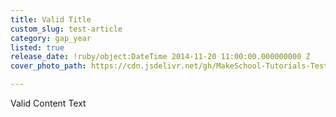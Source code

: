 ```yaml
---
title: Valid Title
custom_slug: test-article
category: gap_year
listed: true
release_date: !ruby/object:DateTime 2014-11-20 11:00:00.000000000 Z
cover_photo_path: https://cdn.jsdelivr.net/gh/MakeSchool-Tutorials-Test/News_Tests@28b32e32b681b553ad0ccc16fc9c6a93d7ec355d/ef62b6a5-c48d-4c4b-9e32-6e6f7386f0bf/cover_photo.jpeg

---
```

Valid Content Text